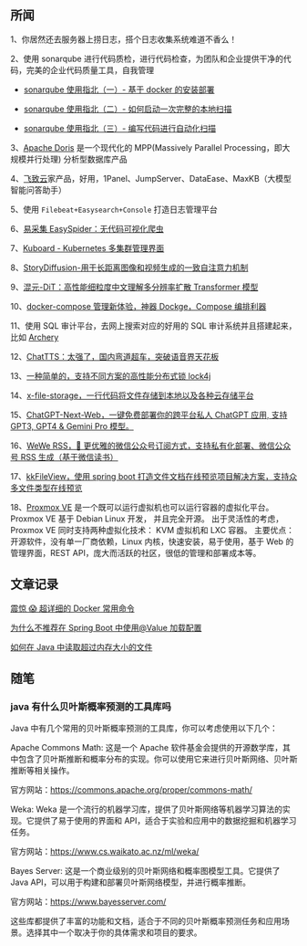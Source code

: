 ## 所闻

1、你居然还去服务器上捞日志，搭个日志收集系统难道不香么！

2、使用 sonarqube 进行代码质检，进行代码检查，为团队和企业提供干净的代码，完美的企业代码质量工具，自我管理

- [sonarqube 使用指北（一）- 基于 docker 的安装部署](https://juejin.cn/post/7353106089296265268)

- [sonarqube 使用指北（二）- 如何启动一次完整的本地扫描](https://juejin.cn/post/7353106546827640847)

- [sonarqube 使用指北（三）- 编写代码进行自动化扫描](https://juejin.cn/post/7355018368057622580)

3、[Apache Doris](https://doris.apache.org/zh-CN/docs/dev/get-starting/what-is-apache-doris) 是一个现代化的 MPP(Massively Parallel Processing，即大规模并行处理) 分析型数据库产品

4、[飞致云](https://fit2cloud.com/index.html)家产品，好用，1Panel、JumpServer、DataEase、MaxKB（大模型智能问答助手）

5、使用 `Filebeat+Easysearch+Console` 打造日志管理平台

6、[易采集 EasySpider：无代码可视化爬虫](https://www.easyspider.net/)

7、[Kuboard - Kubernetes 多集群管理界面](https://www.kuboard.cn/)

8、[StoryDiffusion-用于长距离图像和视频生成的一致自注意力机制](https://github.com/HVision-NKU/StoryDiffusion)

9、[混元-DiT：高性能细粒度中文理解多分辨率扩散 Transformer 模型](https://dit.hunyuan.tencent.com/)

10、[docker-compose 管理新体验，神器 Dockge，Compose 编排利器](https://dockge.kuma.pet/)

11、使用 SQL 审计平台，去网上搜索对应的好用的 SQL 审计系统并且搭建起来，比如 [Archery](https://archerydms.com/)

12、[ChatTTS：太强了，国内弯道超车，突破语音界天花板](https://github.com/2noise/ChatTTS)

13、[一种简单的，支持不同方案的高性能分布式锁 lock4j](https://gitee.com/baomidou/lock4j)

14、[x-file-storage，一行代码将文件存储到本地以及各种云存储平台](https://gitee.com/dromara/x-file-storage)

15、[ChatGPT-Next-Web，一键免费部署你的跨平台私人 ChatGPT 应用, 支持 GPT3, GPT4 & Gemini Pro 模型。](https://github.com/ChatGPTNextWeb/ChatGPT-Next-Web)

16、[WeWe RSS，🤗 更优雅的微信公众号订阅方式，支持私有化部署、微信公众号 RSS 生成（基于微信读书）](https://github.com/cooderl/wewe-rss)

17、[kkFileView，使用 spring boot 打造文件文档在线预览项目解决方案，支持众多文件类型在线预览](https://gitee.com/kekingcn/file-online-preview)

18、[Proxmox VE](https://www.proxmox.com/en/downloads) 是一个既可以运行虚拟机也可以运行容器的虚拟化平台。Proxmox VE 基于 Debian Linux 开发， 并且完全开源。 出于灵活性的考虑， Proxmox VE 同时支持两种虚拟化技术： KVM 虚拟机和 LXC 容器。
主要优点：开源软件，没有单一厂商依赖，Linux 内核，快速安装，易于使用，基于 Web 的管理界面，REST API，庞大而活跃的社区，很低的管理和部署成本等。

## 文章记录

[震惊 😱 超详细的 Docker 常用命令](https://juejin.cn/post/7245275769219203132)

[为什么不推荐在 Spring Boot 中使用@Value 加载配置](https://www.didispace.com/article/spring-boot/spring-boot-stop-use-value.html)

[如何在 Java 中读取超过内存大小的文件](https://www.didispace.com/article/richang/java-process-large-file.html)

## 随笔

### java 有什么贝叶斯概率预测的工具库吗

Java 中有几个常用的贝叶斯概率预测的工具库，你可以考虑使用以下几个：

Apache Commons Math: 这是一个 Apache 软件基金会提供的开源数学库，其中包含了贝叶斯推断和概率分布的实现。你可以使用它来进行贝叶斯网络、贝叶斯推断等相关操作。

官方网站：https://commons.apache.org/proper/commons-math/

Weka: Weka 是一个流行的机器学习库，提供了贝叶斯网络等机器学习算法的实现。它提供了易于使用的界面和 API，适合于实验和应用中的数据挖掘和机器学习任务。

官方网站：https://www.cs.waikato.ac.nz/ml/weka/

Bayes Server: 这是一个商业级别的贝叶斯网络和概率图模型工具。它提供了 Java API，可以用于构建和部署贝叶斯网络模型，并进行概率推断。

官方网站：https://www.bayesserver.com/

这些库都提供了丰富的功能和文档，适合于不同的贝叶斯概率预测任务和应用场景。选择其中一个取决于你的具体需求和项目的要求。
